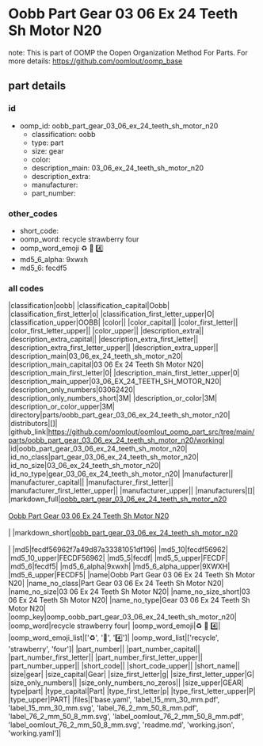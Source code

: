 # Oobb Part Gear 03 06 Ex 24 Teeth Sh Motor N20  

note: This is part of OOMP the Oopen Organization Method For Parts. For more details: https://github.com/oomlout/oomp_base

##  part details





### id
* oomp_id: oobb_part_gear_03_06_ex_24_teeth_sh_motor_n20
  * classification: oobb
  * type: part
  * size: gear
  * color: 
  * description_main: 03_06_ex_24_teeth_sh_motor_n20
  * description_extra: 
  * manufacturer: 
  * part_number: 

### other_codes
* short_code: 
* oomp_word: recycle strawberry four
* oomp_word_emoji :recycle: :strawberry: :four:
* md5_6_alpha: 9xwxh
* md5_6: fecdf5

### all codes 
|classification|oobb|
|classification_capital|Oobb|
|classification_first_letter|o|
|classification_first_letter_upper|O|
|classification_upper|OOBB|
|color||
|color_capital||
|color_first_letter||
|color_first_letter_upper||
|color_upper||
|description_extra||
|description_extra_capital||
|description_extra_first_letter||
|description_extra_first_letter_upper||
|description_extra_upper||
|description_main|03_06_ex_24_teeth_sh_motor_n20|
|description_main_capital|03 06 Ex 24 Teeth Sh Motor N20|
|description_main_first_letter|0|
|description_main_first_letter_upper|0|
|description_main_upper|03_06_EX_24_TEETH_SH_MOTOR_N20|
|description_only_numbers|03062420|
|description_only_numbers_short|3M|
|description_or_color|3M|
|description_or_color_upper|3M|
|directory|parts/oobb_part_gear_03_06_ex_24_teeth_sh_motor_n20|
|distributors|[]|
|github_link|https://github.com/oomlout/oomlout_oomp_part_src/tree/main/parts/oobb_part_gear_03_06_ex_24_teeth_sh_motor_n20/working|
|id|oobb_part_gear_03_06_ex_24_teeth_sh_motor_n20|
|id_no_class|part_gear_03_06_ex_24_teeth_sh_motor_n20|
|id_no_size|03_06_ex_24_teeth_sh_motor_n20|
|id_no_type|gear_03_06_ex_24_teeth_sh_motor_n20|
|manufacturer||
|manufacturer_capital||
|manufacturer_first_letter||
|manufacturer_first_letter_upper||
|manufacturer_upper||
|manufacturers|[]|
|markdown_full|[oobb_part_gear_03_06_ex_24_teeth_sh_motor_n20](https://github.com/oomlout/oomlout_oomp_part_src/tree/main/parts/oobb_part_gear_03_06_ex_24_teeth_sh_motor_n20/working)<br>[](https://github.com/oomlout/oomlout_oomp_part_src/tree/main/parts/oobb_part_gear_03_06_ex_24_teeth_sh_motor_n20/working)<br>[Oobb Part Gear 03 06 Ex 24 Teeth Sh Motor N20](https://github.com/oomlout/oomlout_oomp_part_src/tree/main/parts/oobb_part_gear_03_06_ex_24_teeth_sh_motor_n20/working)<br><br>|
|markdown_short|[oobb_part_gear_03_06_ex_24_teeth_sh_motor_n20](https://github.com/oomlout/oomlout_oomp_part_src/tree/main/parts/oobb_part_gear_03_06_ex_24_teeth_sh_motor_n20/working)<br><br>|
|md5|fecdf56962f7a49d87a33381051df196|
|md5_10|fecdf56962|
|md5_10_upper|FECDF56962|
|md5_5|fecdf|
|md5_5_upper|FECDF|
|md5_6|fecdf5|
|md5_6_alpha|9xwxh|
|md5_6_alpha_upper|9XWXH|
|md5_6_upper|FECDF5|
|name|Oobb Part Gear 03 06 Ex 24 Teeth Sh Motor N20|
|name_no_class|Part Gear 03 06 Ex 24 Teeth Sh Motor N20|
|name_no_size|03 06 Ex 24 Teeth Sh Motor N20|
|name_no_size_short|03 06 Ex 24 Teeth Sh Motor N20|
|name_no_type|Gear 03 06 Ex 24 Teeth Sh Motor N20|
|oomp_key|oomp_oobb_part_gear_03_06_ex_24_teeth_sh_motor_n20|
|oomp_word|recycle strawberry four|
|oomp_word_emoji|:recycle: :strawberry: :four:|
|oomp_word_emoji_list|[':recycle:', ':strawberry:', ':four:']|
|oomp_word_list|['recycle', 'strawberry', 'four']|
|part_number||
|part_number_capital||
|part_number_first_letter||
|part_number_first_letter_upper||
|part_number_upper||
|short_code||
|short_code_upper||
|short_name||
|size|gear|
|size_capital|Gear|
|size_first_letter|g|
|size_first_letter_upper|G|
|size_only_numbers||
|size_only_numbers_no_zeros||
|size_upper|GEAR|
|type|part|
|type_capital|Part|
|type_first_letter|p|
|type_first_letter_upper|P|
|type_upper|PART|
|files|['base.yaml', 'label_15_mm_30_mm.pdf', 'label_15_mm_30_mm.svg', 'label_76_2_mm_50_8_mm.pdf', 'label_76_2_mm_50_8_mm.svg', 'label_oomlout_76_2_mm_50_8_mm.pdf', 'label_oomlout_76_2_mm_50_8_mm.svg', 'readme.md', 'working.json', 'working.yaml']|
